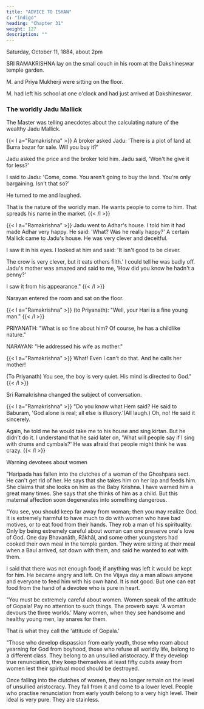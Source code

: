 ```yaml
---
title: "ADVICE TO ISHAN"
c: "indigo"
heading: "Chapter 31"
weight: 127
description: ""
---
```



Saturday, October 11, 1884, about 2pm

SRI RAMAKRISHNA lay on the small couch in his room at the Dakshineswar temple garden. 

M. and Priya Mukherji were sitting on the floor.

M. had left his school at one o'clock and had just arrived at Dakshineswar. 

### The worldly Jadu Mallick

The Master was telling anecdotes about the calculating nature of the wealthy Jadu Mallick.

<!-- Once I went to Jadu Mallick's house. 

He asked right away, 'How much is the carriage hire?' Someone told him it was 3 rupees and 2 ānnās.

Then he a questioned me about it. Next one of his people secretly asked the coachman, who said it was three
rupees and four ānnās (All laugh.) 

At that he ran to us and said, 'How much did you say the carriage hire was?' -->


{{< l a="Ramakrishna" >}}
A broker asked Jadu: 'There is a plot of land at Burra bazar for sale. Will you buy it?'

Jadu asked the price and the broker told him. Jadu said, 'Won't he give it for less?' 

I said to Jadu: 'Come, come. You aren't going to buy the land. You're only bargaining. Isn't that so?' 

He turned to me and laughed.

That is the nature of the worldly man. He wants people to come to him. That spreads his name in the market.
{{< /l >}}

{{< l a="Ramakrishna" >}}
Jadu went to Adhar's house. I told him it had made Adhar very happy. He said: 'What? Was he really happy?' A certain Mallick came to Jadu's house. He was very clever and deceitful. 

I saw it in his eyes. I looked at him and said: 'It isn't good to be clever.

The crow is very clever, but it eats others filth.' I could tell he was badly off. Jadu's mother was amazed and said to me, 'How did you know he hadn't a penny?' 

I saw it from his appearance." 
{{< /l >}}


Narayan entered the room and sat on the floor.

{{< l a="Ramakrishna" >}}
(to Priyanath): "Well, your Hari is a fine young man."
{{< /l >}}


PRIYANATH: "What is so fine about him? Of course, he has a childlike nature."

NARAYAN: "He addressed his wife as mother."

{{< l a="Ramakrishna" >}}
What! Even I can't do that. And he calls her mother! 

(To Priyanath) You see, the boy is very quiet. His mind is directed to God."
{{< /l >}}


Sri Ramakrishna changed the subject of conversation.

{{< l a="Ramakrishna" >}}
"Do you know what Hem said? He said to Baburam, 'God alone is real; all else is illusory.'(All laugh.) Oh, no! He said it sincerely. 

Again, he told me he would take me to his house and sing kirtan. But he didn't do it. I understand that he said later on, 'What will people say if I sing with drums and cymbals?' He was afraid that people might think he was crazy.
{{< /l >}}


Warning devotees about women

"Haripada has fallen into the clutches of a woman of the Ghoshpara sect. He can't get rid
of her. He says that she takes him on her lap and feeds him. She claims that she looks
on him as the Baby Krishna. I have warned him a great many times. She says that she
thinks of him as a child. But this maternal affection soon degenerates into something
dangerous.

"You see, you should keep far away from woman; then you may realize God. It is
extremely harmful to have much to do with women who have bad motives, or to eat
food from their hands. They rob a man of his spirituality. Only by being extremely
careful about woman can one preserve one's love of God. One day Bhavanāth, Rākhāl,
and some other youngsters had cooked their own meal in the temple garden. They were
sitting at their meal when a Baul arrived, sat down with them, and said he wanted to eat
with them. 

I said that there was not enough food; if anything was left it would be kept
for him. He became angry and left. On the Vijaya day a man allows anyone and
everyone to feed him with his own hand. It is not good. But one can eat food from the
hand of a devotee who is pure in heart.

"You must be extremely careful about women. Women speak of the attitude of Gopala!
Pay no attention to such things. The proverb says: 'A woman devours the three worlds.'
Many women, when they see handsome and healthy young men, lay snares for them.

That is what they call the 'attitude of Gopala.'

"Those who develop dispassion from early youth, those who roam about yearning for
God from boyhood, those who refuse all worldly life, belong to a different class. They
belong to an unsullied aristocracy. If they develop true renunciation, they keep
themselves at least fifty cubits away from women lest their spiritual mood should be
destroyed. 

Once falling into the clutches of women, they no longer remain on the level of
unsullied aristocracy. They fall from it and come to a lower level. People who practise
renunciation from early youth belong to a very high level. Their ideal is very pure. They
are stainless.


